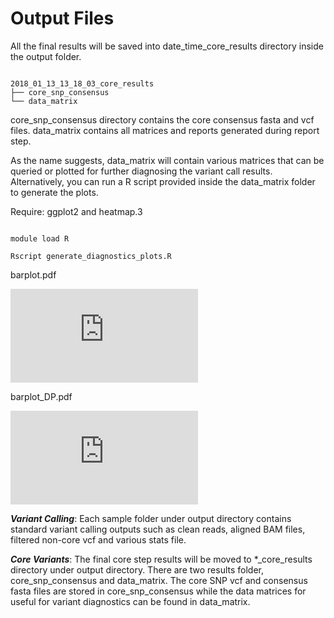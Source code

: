 Output Files
============

All the final results will be saved into date_time_core_results directory inside the output folder.

```

2018_01_13_13_18_03_core_results
├── core_snp_consensus
└── data_matrix

```

core_snp_consensus directory contains the core consensus fasta and vcf files.
data_matrix contains all matrices and reports generated during report step.

As the name suggests, data_matrix will contain various matrices that can be queried or plotted for further diagnosing the variant call results. Alternatively, you can run a R script provided inside the data_matrix folder to generate the plots.

Require: ggplot2 and heatmap.3

```

module load R

Rscript generate_diagnostics_plots.R

```

barplot.pdf

![click here](https://github.com/alipirani88/variant_calling_pipeline/blob/master/modules/variant_diagnostics/R_scripts/barplot.pdf)

barplot_DP.pdf

![click here](https://github.com/alipirani88/variant_calling_pipeline/blob/master/modules/variant_diagnostics/R_scripts/barplot_DP.pdf)


***Variant Calling***: Each sample folder under output directory contains standard variant calling outputs such as clean reads, aligned BAM files, filtered non-core vcf and various stats file.


***Core Variants***: The final core step results will be moved to \*_core_results directory under output directory. There are two results folder, core_snp_consensus and data_matrix. The core SNP vcf and consensus fasta files are stored in core_snp_consensus while the data matrices for useful for variant diagnostics can be found in data_matrix.



